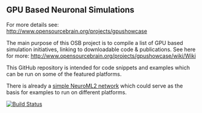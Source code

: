 GPU Based Neuronal Simulations
------------------------------

For more details see: http://www.opensourcebrain.org/projects/gpushowcase

The main purpose of this OSB project is to compile a list of GPU based simulation initiatives, linking to downloadable code & publications. See here for more: http://www.opensourcebrain.org/projects/gpushowcase/wiki/Wiki

This GitHub repository is intended for code snippets and examples which can be run on some of the featured platforms.

There is already a [simple NeuroML2 network](https://github.com/OpenSourceBrain/GPUShowcase/tree/master/NeuroML2) which could serve as the basis for examples to run on different platforms.

[![Build Status](https://travis-ci.org/OpenSourceBrain/GPUShowcase.svg)](https://travis-ci.org/OpenSourceBrain/GPUShowcase)




